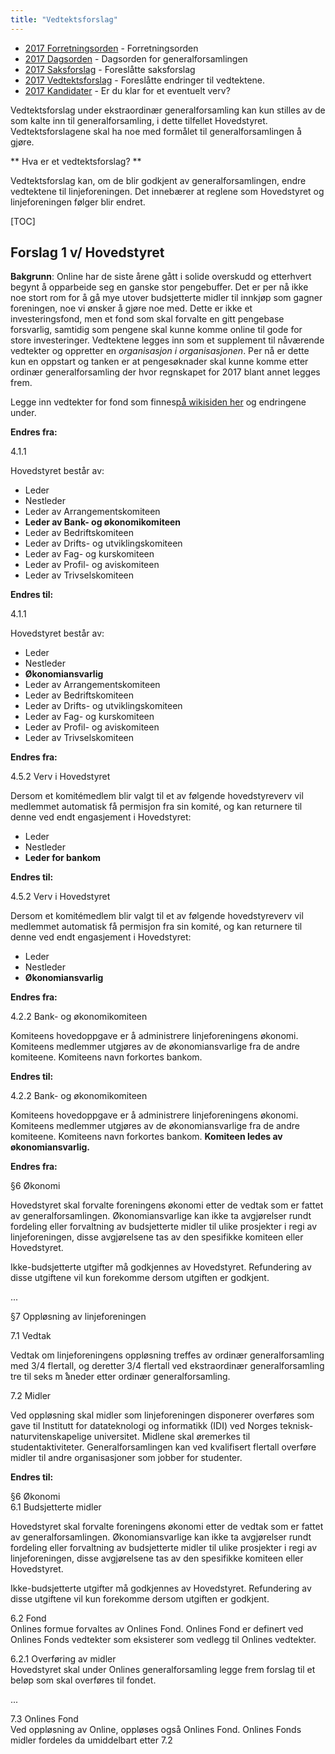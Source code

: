 ```yaml
---
title: "Vedtektsforslag"
---
```


* [2017 Forretningsorden](/wiki/online/generalforsamlingen/ekstra2017/forretningsorden) - Forretningsorden
* [2017 Dagsorden](/wiki/online/generalforsamlingen/ekstra2017/dagsorden) - Dagsorden for generalforsamlingen
* [2017 Saksforslag](/wiki/online/generalforsamlingen/ekstra2017/saksforslag) - Foreslåtte saksforslag
* [2017 Vedtektsforslag](/wiki/online/generalforsamlingen/ekstra2017/vedtektsforslag) - Foreslåtte endringer til vedtektene. 
* [2017 Kandidater](/wiki/online/generalforsamlingen/ekstra2017/valg) - Er du klar for et eventuelt verv?

Vedtektsforslag under ekstraordinær generalforsamling kan kun stilles av de som kalte inn til generalforsamling, i dette tilfellet Hovedstyret. Vedtektsforslagene skal ha noe med formålet til generalforsamlingen å gjøre.

** Hva er et vedtektsforslag? **

Vedtektsforslag kan, om de blir godkjent av generalforsamlingen, endre vedtektene til linjeforeningen. Det innebærer at reglene som Hovedstyret og linjeforeningen følger blir endret. 

[TOC]

## Forslag 1 v/ Hovedstyret

**Bakgrunn**: Online har de siste årene gått i solide overskudd og etterhvert begynt å opparbeide seg en ganske stor pengebuffer. Det er per nå ikke noe stort rom for å gå mye utover budsjetterte midler til innkjøp som gagner foreningen, noe vi ønsker å gjøre noe med. Dette er ikke et investeringsfond, men et fond som skal forvalte en gitt pengebase forsvarlig, samtidig som pengene skal kunne komme online til gode for store investeringer. Vedtektene legges inn som et supplement til nåværende vedtekter og oppretter en _organisasjon i organisasjonen_. Per nå er dette kun en oppstart og tanken er at pengesøknader skal kunne komme etter ordinær generalforsamling der hvor regnskapet for 2017 blant annet legges frem. 

Legge inn vedtekter for fond som finnes[på wikisiden her](/wiki/online/generalforsamlingen/ekstra2017/fondvedtekter) og endringene under.

**Endres fra:**

4.1.1

Hovedstyret består av:  

- Leder
- Nestleder
- Leder av Arrangementskomiteen
- **Leder av Bank- og økonomikomiteen**
- Leder av Bedriftskomiteen
- Leder av Drifts- og utviklingskomiteen 
- Leder av Fag- og kurskomiteen
- Leder av Profil- og aviskomiteen
- Leder av Trivselskomiteen 			

**Endres til:**

4.1.1

Hovedstyret består av: 

- Leder
- Nestleder
- **Økonomiansvarlig**
- Leder av Arrangementskomiteen
- Leder av Bedriftskomiteen
- Leder av Drifts- og utviklingskomiteen 
- Leder av Fag- og kurskomiteen
- Leder av Profil- og aviskomiteen
- Leder av Trivselskomiteen 

**Endres fra:**

4.5.2 Verv i Hovedstyret  
					
Dersom et komitémedlem blir valgt til et av følgende hovedstyreverv vil medlemmet automatisk få permisjon fra sin komité, og kan returnere til denne ved endt engasjement i Hovedstyret:
					
- Leder
- Nestleder
- **Leder for bankom** 	

**Endres til:**

4.5.2 Verv i Hovedstyret  
					
Dersom et komitémedlem blir valgt til et av følgende hovedstyreverv vil medlemmet automatisk få permisjon fra sin komité, og kan returnere til denne ved endt engasjement i Hovedstyret:
					
- Leder
- Nestleder
- **Økonomiansvarlig**	

**Endres fra:**

4.2.2 Bank- og økonomikomiteen  
					
Komiteens hovedoppgave er å administrere linjeforeningens økonomi. Komiteens medlemmer utgjøres av de økonomiansvarlige fra de andre komiteene. Komiteens navn forkortes bankom. 

**Endres til:** 

4.2.2 Bank- og økonomikomiteen  
					
Komiteens hovedoppgave er å administrere linjeforeningens økonomi. Komiteens medlemmer utgjøres av de økonomiansvarlige fra de andre komiteene. Komiteens navn forkortes bankom. **Komiteen ledes av økonomiansvarlig.** 


**Endres fra:**
	 		 		 	 	 							
§6 Økonomi  
					
Hovedstyret skal forvalte foreningens økonomi etter de vedtak som er fattet av generalforsamlingen. Økonomiansvarlige kan ikke ta avgjørelser rundt fordeling eller forvaltning av budsjetterte midler til ulike prosjekter i regi av linjeforeningen, disse avgjørelsene tas av den spesifikke komiteen eller Hovedstyret.
					
Ikke-budsjetterte utgifter må godkjennes av Hovedstyret. Refundering av disse utgiftene vil kun forekomme dersom utgiften er godkjent.
	 		 		 	 	 		
...  							
					
§7 Oppløsning av linjeforeningen  
					
7.1 Vedtak  
					
Vedtak om linjeforeningens oppløsning treffes av ordinær generalforsamling med 3/4 flertall, og deretter 3/4 flertall ved ekstraordinær generalforsamling tre til seks m ̊aneder etter ordinær generalforsamling.
					
7.2 Midler  
					
Ved oppløsning skal midler som linjeforeningen disponerer overføres som gave til Institutt for datateknologi og informatikk (IDI) ved Norges teknisk-naturvitenskapelige universitet. Midlene skal øremerkes til studentaktiviteter. Generalforsamlingen kan ved kvalifisert flertall overføre midler til andre organisasjoner som jobber for studenter.
				
			
	
**Endres til:**  

§6 Økonomi  
6.1 Budsjetterte midler  
					
Hovedstyret skal forvalte foreningens økonomi etter de vedtak som er fattet av generalforsamlingen. Økonomiansvarlige kan ikke ta avgjørelser rundt fordeling eller forvaltning av budsjetterte midler til ulike prosjekter i regi av linjeforeningen, disse avgjørelsene tas av den spesifikke komiteen eller Hovedstyret.
					
Ikke-budsjetterte utgifter må godkjennes av Hovedstyret. Refundering av disse utgiftene vil kun forekomme dersom utgiften er godkjent.

6.2 Fond  
Onlines formue forvaltes av Onlines Fond. Onlines Fond er definert ved Onlines Fonds vedtekter som eksisterer som vedlegg til Onlines vedtekter. 

6.2.1 Overføring av midler  
Hovedstyret skal under Onlines generalforsamling legge frem forslag til et beløp som skal overføres  til fondet.

...

7.3 Onlines Fond   
Ved oppløsning av Online, oppløses også Onlines Fond. Onlines Fonds midler fordeles da umiddelbart etter 7.2